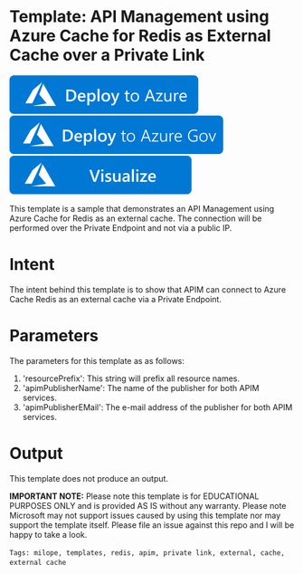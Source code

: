 # Template: API Management using Azure Cache for Redis as External Cache over a Private Link

[![Deploy To Azure](https://raw.githubusercontent.com/Azure/azure-quickstart-templates/master/1-CONTRIBUTION-GUIDE/images/deploytoazure.svg?sanitize=true)](https://portal.azure.com/#create/Microsoft.Template/uri/https%3a%2f%2fraw.githubusercontent.com%2fmilope%2fazuretools%2fmaster%2fsrc%2ftemplates%2fapi-management%2fapim-external-redis-cache-over-private-link%2fazureDeploy.json)
[![Deploy To Azure US Gov](https://raw.githubusercontent.com/Azure/azure-quickstart-templates/master/1-CONTRIBUTION-GUIDE/images/deploytoazuregov.svg?sanitize=true)](https://portal.azure.us/#create/Microsoft.Template/uri/https%3a%2f%2fraw.githubusercontent.com%2fmilope%2fazuretools%2fmaster%2fsrc%2ftemplates%2fapi-management%2fapim-external-redis-cache-over-private-link%2fazureDeploy.json)
[![Visualize](https://raw.githubusercontent.com/Azure/azure-quickstart-templates/master/1-CONTRIBUTION-GUIDE/images/visualizebutton.svg?sanitize=true)](http://armviz.io/#/?load=https%3a%2f%2fraw.githubusercontent.com%2fmilope%2fazuretools%2fmaster%2fsrc%2ftemplates%2fapi-management%2fapim-external-redis-cache-over-private-link%2fazureDeploy.json)

This template is a sample that demonstrates an API Management using Azure Cache for Redis as an external cache. The connection will be performed over the Private Endpoint and not via a public IP.

# Intent

The intent behind this template is to show that APIM can connect to Azure Cache Redis as an external cache via a Private Endpoint.

# Parameters

The parameters for this template as as follows:

1. 'resourcePrefix': This string will prefix all resource names.
2. 'apimPublisherName': The name of the publisher for both APIM services.
3. 'apimPublisherEMail': The e-mail address of the publisher for both APIM services.

# Output

This template does not produce an output.

__IMPORTANT NOTE:__ Please note this template is for EDUCATIONAL PURPOSES ONLY and is provided AS IS without any warranty. Please note Microsoft may not support issues caused by using this template nor may support the template itself. Please file an issue against this repo and I will be happy to take a look.

`Tags: milope, templates, redis, apim, private link, external, cache, external cache`
